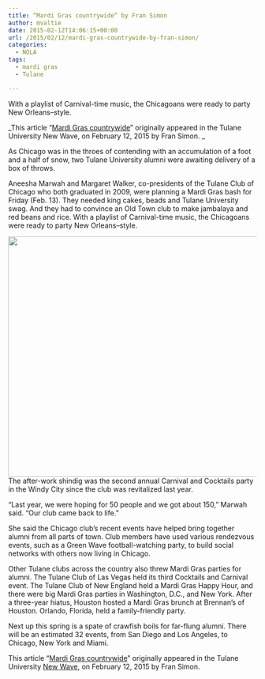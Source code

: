 ```yaml
---
title: “Mardi Gras countrywide” by Fran Simon
author: mvaltie
date: 2015-02-12T14:06:15+00:00
url: /2015/02/12/mardi-gras-countrywide-by-fran-simon/
categories:
  - NOLA
tags:
  - mardi gras
  - Tulane

---
```

With a playlist of Carnival-time music, the Chicagoans were ready to party New Orleans–style.

_This article &#8220;<a href="http://tulane.edu/news/newwave/021215_mardi-gras-parties_alumni.cfm" target="_blank" rel="noopener noreferrer">Mardi Gras countrywide</a>&#8221; originally appeared in the Tulane University New Wave, on February 12, 2015 by Fran Simon. _

As Chicago was in the throes of contending with an accumulation of a foot and a half of snow, two Tulane University alumni were awaiting delivery of a box of throws.

Aneesha Marwah and Margaret Walker, co-presidents of the Tulane Club of Chicago who both graduated in 2009, were planning a Mardi Gras bash for Friday (Feb. 13). They needed king cakes, beads and Tulane University swag. And they had to convince an Old Town club to make jambalaya and red beans and rice. With a playlist of Carnival-time music, the Chicagoans were ready to party New Orleans–style.

<img class="alignnone" src="http://tulane.edu/news/newwave/images/021215_beads730_sasher.jpg" alt="" width="730" height="486" /> The after-work shindig was the second annual Carnival and Cocktails party in the Windy City since the club was revitalized last year.

“Last year, we were hoping for 50 people and we got about 150,” Marwah said. “Our club came back to life.”

She said the Chicago club’s recent events have helped bring together alumni from all parts of town. Club members have used various rendezvous events, such as a Green Wave football-watching party, to build social networks with others now living in Chicago.

Other Tulane clubs across the country also threw Mardi Gras parties for alumni. The Tulane Club of Las Vegas held its third Cocktails and Carnival event. The Tulane Club of New England held a Mardi Gras Happy Hour, and there were big Mardi Gras parties in Washington, D.C., and New York. After a three-year hiatus, Houston hosted a Mardi Gras brunch at Brennan’s of Houston. Orlando, Florida, held a family-friendly party.

Next up this spring is a spate of crawfish boils for far-flung alumni. There will be an estimated 32 events, from San Diego and Los Angeles, to Chicago, New York and Miami.

This article &#8220;<a href="http://tulane.edu/news/newwave/021215_mardi-gras-parties_alumni.cfm" target="_blank" rel="noopener noreferrer">Mardi Gras countrywide</a>&#8221; originally appeared in the Tulane University <a href="http://tulane.edu/news/newwave/021215_mardi-gras-parties_alumni.cfm" target="_blank" rel="noopener noreferrer">New Wave</a>, on February 12, 2015 by Fran Simon.